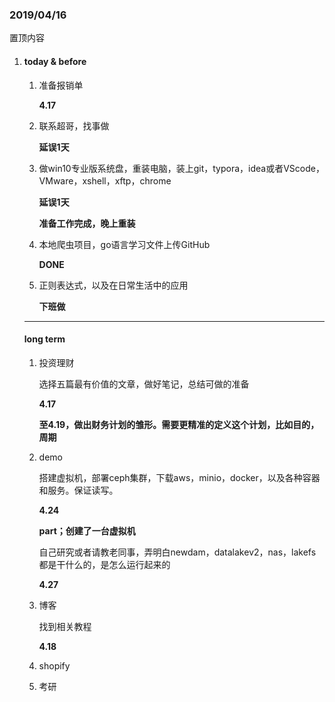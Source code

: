 ### 2019/04/16

置顶内容

1. #### today & before

   1. 准备报销单

      **4.17**

   2. 联系超哥，找事做

      **延误1天**

   3. 做win10专业版系统盘，重装电脑，装上git，typora，idea或者VScode，VMware，xshell，xftp，chrome

      **延误1天**

      **准备工作完成，晚上重装**

   4. 本地爬虫项目，go语言学习文件上传GitHub

      **DONE**

   5. 正则表达式，以及在日常生活中的应用

      **下班做**

   ------

   #### long term 

   1. 投资理财

      选择五篇最有价值的文章，做好笔记，总结可做的准备

      **4.17**

      **至4.19，做出财务计划的雏形。需要更精准的定义这个计划，比如目的，周期**

   2. demo

      搭建虚拟机，部署ceph集群，下载aws，minio，docker，以及各种容器和服务。保证读写。

      **4.24**

      **part；创建了一台虚拟机**

      自己研究或者请教老同事，弄明白newdam，datalakev2，nas，lakefs都是干什么的，是怎么运行起来的

      **4.27**

   3. 博客

      找到相关教程

      **4.18**

   4. shopify

   5. 考研

